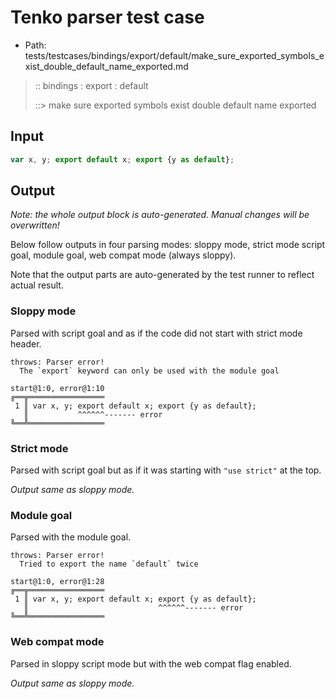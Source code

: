 # Tenko parser test case

- Path: tests/testcases/bindings/export/default/make_sure_exported_symbols_exist_double_default_name_exported.md

> :: bindings : export : default
>
> ::> make sure exported symbols exist double default name exported

## Input


`````js
var x, y; export default x; export {y as default};
`````

## Output

_Note: the whole output block is auto-generated. Manual changes will be overwritten!_

Below follow outputs in four parsing modes: sloppy mode, strict mode script goal, module goal, web compat mode (always sloppy).

Note that the output parts are auto-generated by the test runner to reflect actual result.

### Sloppy mode

Parsed with script goal and as if the code did not start with strict mode header.

`````
throws: Parser error!
  The `export` keyword can only be used with the module goal

start@1:0, error@1:10
╔══╦═════════════════
 1 ║ var x, y; export default x; export {y as default};
   ║           ^^^^^^------- error
╚══╩═════════════════

`````

### Strict mode

Parsed with script goal but as if it was starting with `"use strict"` at the top.

_Output same as sloppy mode._

### Module goal

Parsed with the module goal.

`````
throws: Parser error!
  Tried to export the name `default` twice

start@1:0, error@1:28
╔══╦═════════════════
 1 ║ var x, y; export default x; export {y as default};
   ║                             ^^^^^^------- error
╚══╩═════════════════

`````


### Web compat mode

Parsed in sloppy script mode but with the web compat flag enabled.

_Output same as sloppy mode._
